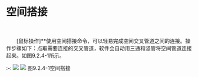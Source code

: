 #  空间搭接
<br/>

&emsp;&emsp;[鼠标操作\]**使用空间搭接命令，可以轻易完成空间交叉管道之间的连接。操作步骤如下：点取需要连接的交叉管道，软件会自动用三通和竖管将空间管道连接起来。如图9.2.4\-1所示。


:-: ![](images/526.png)      ![](images/527.png)
图9.2.4\-1空间搭接